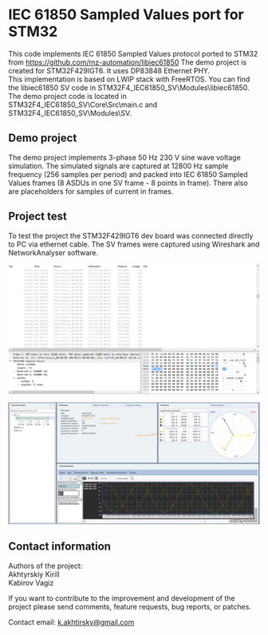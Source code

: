 # IEC 61850 Sampled Values port for STM32

This code implements IEC 61850 Sampled Values protocol ported to STM32 from https://github.com/mz-automation/libiec61850
The demo project is created for STM32F429IGT6. It uses DP83848 Ethernet PHY.  
This implementation is based on LWIP stack with FreeRTOS. You can find the libiec61850 SV code in STM32F4_IEC61850_SV\Modules\libiec61850.  
The demo project code is located in STM32F4_IEC61850_SV\Core\Src\main.c and STM32F4_IEC61850_SV\Modules\SV.

## Demo project

The demo project implements 3-phase 50 Hz 230 V sine wave voltage simulation. The simulated signals are captured at 12800 Hz sample frequency 
(256 samples per period) and packed into IEC 61850 Sampled Values frames (8 ASDUs in one SV frame - 8 points in frame). There also are placeholders
for samples of current in frames.

## Project test

To test the project the STM32F429IGT6 dev board was connected directly to PC via ethernet cable. The SV frames were captured using Wireshark and
NetworkAnalyser software. 

![Screenshot](https://github.com/AkhtyrskiyKirill/STM32F4-IEC61850-SV/blob/main/imgs/SV_Wireshark.png)  

![Screenshot](https://github.com/AkhtyrskiyKirill/STM32F4-IEC61850-SV/blob/main/imgs/SV_frames_Info.png)

## Contact information

Authors of the project:  
Akhtyrskiy Kirill  
Kabirov Vagiz  

If you want to contribute to the improvement and development of the project please 
send comments, feature requests, bug reports, or patches.

Contact email: k.akhtirsky@gmail.com
